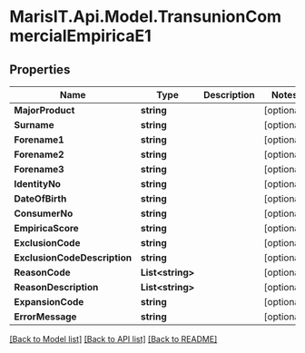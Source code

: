 
# MarisIT.Api.Model.TransunionCommercialEmpiricaE1

## Properties

Name | Type | Description | Notes
------------ | ------------- | ------------- | -------------
**MajorProduct** | **string** |  | [optional] 
**Surname** | **string** |  | [optional] 
**Forename1** | **string** |  | [optional] 
**Forename2** | **string** |  | [optional] 
**Forename3** | **string** |  | [optional] 
**IdentityNo** | **string** |  | [optional] 
**DateOfBirth** | **string** |  | [optional] 
**ConsumerNo** | **string** |  | [optional] 
**EmpiricaScore** | **string** |  | [optional] 
**ExclusionCode** | **string** |  | [optional] 
**ExclusionCodeDescription** | **string** |  | [optional] 
**ReasonCode** | **List&lt;string&gt;** |  | [optional] 
**ReasonDescription** | **List&lt;string&gt;** |  | [optional] 
**ExpansionCode** | **string** |  | [optional] 
**ErrorMessage** | **string** |  | [optional] 

[[Back to Model list]](../README.md#documentation-for-models)
[[Back to API list]](../README.md#documentation-for-api-endpoints)
[[Back to README]](../README.md)

